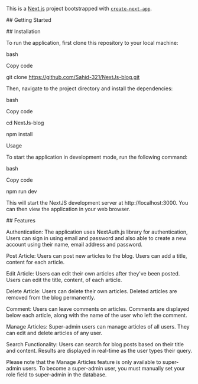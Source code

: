 This is a [Next.js](https://nextjs.org/) project bootstrapped with [`create-next-app`](https://github.com/vercel/next.js/tree/canary/packages/create-next-app).

\## Getting Started

\## Installation

To run the application, first clone this repository to your local machine:

bash

Copy code

git clone https://github.com/Sahid-321/NextJs-blog.git

Then, navigate to the project directory and install the dependencies:

bash

Copy code

cd NextJs-blog

npm install

Usage

To start the application in development mode, run the following command:

bash

Copy code

npm run dev

This will start the NextJS development server at http://localhost:3000. You can then view the application in your web browser.

\## Features

Authentication: The application uses NextAuth.js library for authentication, Users can sign in using email and password and also able to  create a new account using their name, email address and password.

Post Article: Users can post new articles to the blog. Users can add a title, content for each article.

Edit Article: Users can edit their own articles after they've been posted. Users can edit the title, content, of each article.

Delete Article: Users can delete their own articles. Deleted articles are removed from the blog permanently.

Comment: Users can leave comments on articles. Comments are displayed below each article, along with the name of the user who left the comment.

Manage Articles: Super-admin users can manage articles of all users. They can edit and delete articles of any user.

Search Functionality: Users can search for blog posts based on their title and content. Results are displayed in real-time as the user types their query.

Please note that the Manage Articles feature is only available to super-admin users. To become a super-admin user, you must manually set your role field to super-admin in the database.
